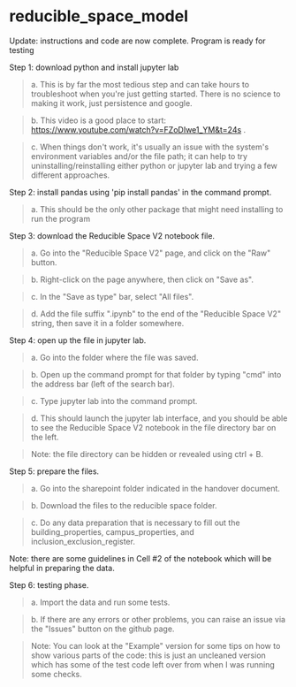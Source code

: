 # reducible_space_model

Update: instructions and code are now complete. Program is ready for testing

Step 1: download python and install jupyter lab
>a. This is by far the most tedious step and can take hours to troubleshoot when you're just getting started. There is no science to making it work, just persistence and google.

> b. This video is a good place to start: https://www.youtube.com/watch?v=FZoDIwe1_YM&t=24s .

> c. When things don't work, it's usually an issue with the system's environment variables and/or the file path; it can help to try uninstalling/reinstalling either python or jupyter lab and trying a few different approaches.

Step 2: install pandas using 'pip install pandas' in the command prompt.

>a. This should be the only other package that might need installing to run the program

Step 3: download the Reducible Space V2 notebook file.

>a. Go into the "Reducible Space V2" page, and click on the "Raw" button.

>b. Right-click on the page anywhere, then click on "Save as".

>c. In the "Save as type" bar, select "All files".

>d. Add the file suffix ".ipynb" to the end of the "Reducible Space V2" string, then save it in a folder somewhere.

Step 4: open up the file in jupyter lab.

>a. Go into the folder where the file was saved.

>b. Open up the command prompt for that folder by typing "cmd" into the address bar (left of the search bar).

>c. Type jupyter lab into the command prompt.

>d. This should launch the jupyter lab interface, and you should be able to see the Reducible Space V2 notebook in the file directory bar on the left.

>Note: the file directory can be hidden or revealed using ctrl + B.

Step 5: prepare the files.

>a. Go into the sharepoint folder indicated in the handover document.

>b. Download the files to the reducible space folder.

>c. Do any data preparation that is necessary to fill out the building_properties, campus_properties, and inclusion_exclusion_register.

Note: there are some guidelines in Cell #2 of the notebook which will be helpful in preparing the data.


Step 6: testing phase.

>a. Import the data and run some tests.

>b. If there are any errors or other problems, you can raise an issue via the "Issues" button on the github page.

>Note: You can look at the "Example" version for some tips on how to show various parts of the code: this is just an uncleaned version which has some of the test code left over from when I was running some checks.
